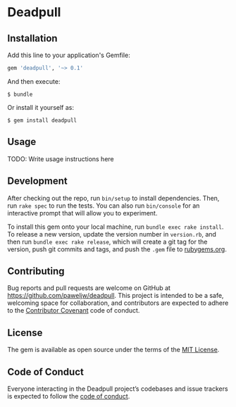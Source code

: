 # Deadpull

## Installation

Add this line to your application's Gemfile:

```ruby
gem 'deadpull', '~> 0.1'
```

And then execute:

    $ bundle

Or install it yourself as:

    $ gem install deadpull

## Usage

TODO: Write usage instructions here

## Development

After checking out the repo, run `bin/setup` to install dependencies. Then, run `rake spec` to run the tests. You can also run `bin/console` for an interactive prompt that will allow you to experiment.

To install this gem onto your local machine, run `bundle exec rake install`. To release a new version, update the version number in `version.rb`, and then run `bundle exec rake release`, which will create a git tag for the version, push git commits and tags, and push the `.gem` file to [rubygems.org](https://rubygems.org).

## Contributing

Bug reports and pull requests are welcome on GitHub at https://github.com/paweljw/deadpull. This project is intended to be a safe, welcoming space for collaboration, and contributors are expected to adhere to the [Contributor Covenant](http://contributor-covenant.org) code of conduct.

## License

The gem is available as open source under the terms of the [MIT License](https://opensource.org/licenses/MIT).

## Code of Conduct

Everyone interacting in the Deadpull project’s codebases and issue trackers is expected to follow the [code of conduct](https://github.com/paweljw/deadpull/blob/master/CODE_OF_CONDUCT.md).
